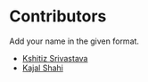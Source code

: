 # Contributors

Add your name in the given format.
* [Kshitiz Srivastava](https://contrihub21.herokuapp.com/profile/user/pirateksh/)
* [Kajal Shahi](https://contrihub21.herokuapp.com/profile/user/shahikaju7/)
